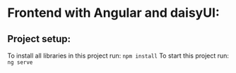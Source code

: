 # Frontend with Angular and daisyUI:

## Project setup: 
To install all libraries in this project run: `npm install`
To start this project run: `ng serve`